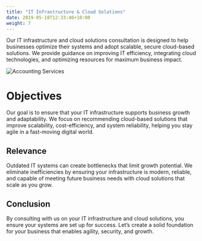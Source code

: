 ```yaml
---
title: "IT Infrastructure & Cloud Solutions"
date: 2019-05-18T12:33:46+10:00
weight: 7
---
```


Our IT infrastructure and cloud solutions consultation is designed to help businesses optimize their systems and adopt scalable, secure cloud-based solutions. We provide guidance on improving IT efficiency, integrating cloud technologies, and optimizing resources for maximum business impact.

![Accounting Services](/images/austin-distel-nGc5RT2HmF0-unsplash.jpg)

# Objectives

Our goal is to ensure that your IT infrastructure supports business growth and adaptability. We focus on recommending cloud-based solutions that improve scalability, cost-efficiency, and system reliability, helping you stay agile in a fast-moving digital world.

## Relevance

Outdated IT systems can create bottlenecks that limit growth potential. We eliminate inefficiencies by ensuring your infrastructure is modern, reliable, and capable of meeting future business needs with cloud solutions that scale as you grow.

## Conclusion

By consulting with us on your IT infrastructure and cloud solutions, you ensure your systems are set up for success. Let’s create a solid foundation for your business that enables agility, security, and growth.